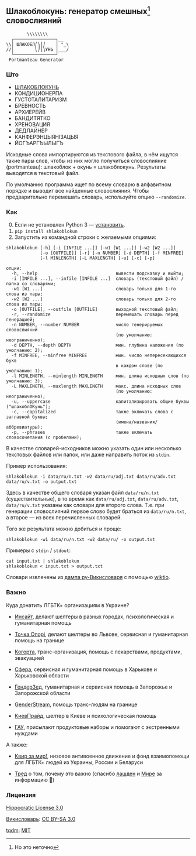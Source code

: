 ## Шлакоблокунь: генератор смешных[^1] словослияний ##
```
        \\\\\\\\
  ┌────────────────┐__
\\│ ШЛАКОБЛ⎛⎞⎟⎠    │ °_\
//│        ⎝⎠⎟⎞УНЬ │___/
  └────────────────┘
 Portmanteau Generator
```

### Што ###

- [ШЛАКОБЛОКУНЬ](https://memepedia.ru/shlakoblokun-i-ego-druzya/)
- КОНДИЦИОНЕРПА
- ГУСТОТАЛИТАРИЗМ
- БРЕВНОСТЬ
- АРХИЕРЕЙВ
- БАНДИТЯТКО
- ХРЕНОВАЦИЯ
- ДЕДЛАЙНЕР
- КАНФЕРЭНЦЫЯНІЗАЦЫЯ
- ЙОГЪАРГЪЫЛЫГЪ

Исходные слова импортируются из текстового файла, в нём ищутся такие пары слов, чтобы из них могло получиться словослияние (portmanteau): шлакоблок + окунь = шлакоблокунь. Результаты выводятся в текстовый файл.

По умолчанию программа ищет по всему словарю в алфавитном порядке и выводит все найденные словослияния. Чтобы предварительно перемешать словарь, используйте опцию `--randomize`.

### Как ###

0. Если не установлен Python 3 — [установить](https://www.python.org/downloads/).
1. `pip install shlakoblokun`
2. Запустить из командной строки с желаемыми опциями:
```
shlakoblokun [-h] [-i [INFILE ...]] [-w1 [W1 ...]] [-w2 [W2 ...]]
             [-o [OUTFILE]] [-r] [-n NUMBER] [-d DEPTH] [-f MINFREE]
             [-l MINLENGTH] [-L MAXLENGTH] [-u] [-c] [-p]

опции:
  -h, --help                              вывести подсказку и выйти;
  -i [INFILE ...], --infile [INFILE ...]  словарь (текстовый файл) / папка со словарями;
  -w1 [W1 ...]                            словарь только для 1-го слова из пары;
  -w2 [W2 ...]                            словарь только для 2-го слова из пары;
  -o [OUTFILE], --outfile [OUTFILE]       выходной текстовый файл;
  -r, --randomize                         перемешать словарь перед генерацией;
  -n NUMBER, --number NUMBER              число генерируемых словослияний
                                          (по умолчанию: неограниченно);
  -d DEPTH, --depth DEPTH                 мин. глубина наложения (по умолчанию: 2);
  -f MINFREE, --minfree MINFREE           мин. число непересекающихся букв
                                          в каждом слове (по умолчанию: 1);
  -l MINLENGTH, --minlength MINLENGTH     мин. длина исходных слов (по умолчанию: 3);
  -L MAXLENGTH, --maxlength MAXLENGTH     макс. длина исходных слов
                                          (по умолчанию: неограниченно);
  -u, --uppercase                         капитализировать общие буквы ("шлакоблОКунь");
  -c, --capitalized                       также включать слова с заглавной буквы;
                                          (имена/названия/аббревиатуры);
  -p, --phrases                           также включать словосочетания (с пробелами);
```
В качестве словарей-исходников можно указать один или несколько текстовых файлов или папок, или даже направить поток из `stdin`.

Пример использования:
```
shlakoblokun -i data/ru/n.txt -w2 data/ru/adj.txt data/ru/adv.txt data/ru/v.txt -o output.txt
```
Здесь в качестве общего словаря указан файл `data/ru/n.txt` (существительные), в то время как `data/ru/adj.txt`, `data/ru/adv.txt`, `data/ru/v.txt` указаны как словари для второго слова. Т.е. при генерации словослияний первое слово будет браться из `data/ru/n.txt`, а второе — из всех перечисленных словарей.

Того же результата можно добиться и проще:
```
shlakoblokun -w1 data/ru/n.txt -w2 data/ru/ -o output.txt
```

Примеры с `stdin` / `stdout`:
```
cat input.txt | shlakoblokun
shlakoblokun < input.txt > output.txt
```

Словари извлечены из [дампа ру-Викисловаря](https://dumps.wikimedia.org/) с помощью [wiktio](https://github.com/roadkell/wiktio).

### Важно ###

Куда донатить ЛГБТК+ организациям в Украине?

- [Инсайт](https://linktr.ee/Insight.ngo), делают шелтеры в разных городах, психологическая и гуманитарная помощь

- [Точка Опорі](https://lnk.bio/fulcrumua), делают шелтеры во Львове, сервисная и гуманитарная помощь на границе

- [Когорта](https://instagram.com/p/CapTETkIuPH/?igshid=YmMyMTA2M2Y=), транс-организация, помощь с лекарствами, продуктами, эвакуацией

- [Сфера](https://shor.by/6T5P), сервисная и гуманитарная помощь в Харькове и Харьковской области

- [ГендерЗед](https://shor.by/ukrainehelp), гуманитарная и сервисная помощь в Запорожье и Запорожской области

- [GenderStream](https://linktr.ee/gender_stream), помощь транс-людям на границе

- [КиевПрайд](https://linktr.ee/kyivpride), шелтер в Киеве и психологическая помощь

- [ГАУ](https://upogau.org/donate-ua/), присылают продуктовые наборы и помогают с экстренными нуждами

А также:

- [Квир за мир!](https://twitter.com/queeragainstwar), низовое антивоенное движение и фонд взаимопомощи для ЛГБТК+ людей из Украины, России и Беларуси

- [Тред](https://twitter.com/antilashden/status/1551903998202052609) о том, почему это важно (спасибо [лашден](https://twitter.com/antilashden) и [Мире](https://twitter.com/ttt_mir_no) за информацию 🫶)

### Лицензия ###

[Hippocratic License 3.0](https://firstdonoharm.dev/version/3/0/core.html)

[Викисловарь](https://ru.wiktionary.org/): [CC BY-SA 3.0](https://creativecommons.org/licenses/by-sa/3.0/)

[tqdm](https://github.com/tqdm/tqdm): [MIT](https://github.com/tqdm/tqdm/blob/master/LICENCE)

[^1]: Но это неточно
